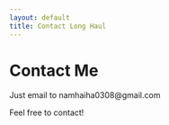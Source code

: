 ```yaml
---
layout: default
title: Contact Long Haul
---
```


<div id="contact">
    <h1 class="pageTitle">Contact Me</h1>
    <p class="intro">Just email to namhaiha0308@gmail.com</p>
    <p>Feel free to contact!</p>
</div>
